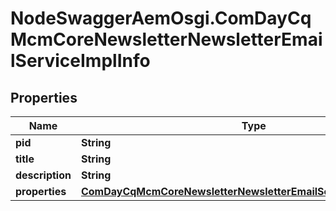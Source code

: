 # NodeSwaggerAemOsgi.ComDayCqMcmCoreNewsletterNewsletterEmailServiceImplInfo

## Properties
Name | Type | Description | Notes
------------ | ------------- | ------------- | -------------
**pid** | **String** |  | [optional] 
**title** | **String** |  | [optional] 
**description** | **String** |  | [optional] 
**properties** | [**ComDayCqMcmCoreNewsletterNewsletterEmailServiceImplProperties**](ComDayCqMcmCoreNewsletterNewsletterEmailServiceImplProperties.md) |  | [optional] 


